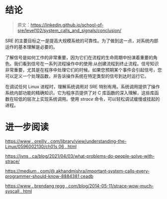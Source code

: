 # 结论

> 原文：<https://linkedin.github.io/school-of-sre/level102/system_calls_and_signals/conclusion/>

SRE 的主要目标之一是提高大规模系统的可靠性。为了做到这一点，对系统内部运作的基本理解是必要的。

了解信号是如何工作的非常重要，因为它们在流程的生命周期中扮演着重要的角色。我们看到信号在一系列流程操作中的使用:从创建流程到终止流程。信号知识非常重要，尤其是在程序中处理它们的时候。如果您预期某个事件会引起信号，您可以定义一个处理函数，并告诉操作系统在特定类型的信号到达时运行它。

在调试任何 Linux 进程时，理解系统调用对 SRE 特别有用。系统调用提供了操作系统内部功能的精确知识。它为程序员提供了对 C 库函数的深入理解，这些库函数在较低的层次上实现系统调用。使用 *strace* 命令，可以轻松调试缓慢或挂起的进程。

# 进一步阅读

[https://www . oreilly . com/library/view/understanding-the-Linux/0596002130/ch01s 06 . html](https://www.oreilly.com/library/view/understanding-the-linux/0596002130/ch01s06.html)

[https://jvns . ca/blog/2021/04/03/what-problems-do-people-solve-with-strace/](https://jvns.ca/blog/2021/04/03/what-problems-do-people-solve-with-strace/)

[https://medium . com/@ akhandmishra/important-system-calls-every-programmer-should-know-8884381 ceadb](https://medium.com/@akhandmishra/important-system-calls-every-programmer-should-know-8884381ceadb)

[https://www . brendang regg . com/blog/2014-05-11/strace-wow-much-syscall . html](https://www.brendangregg.com/blog/2014-05-11/strace-wow-much-syscall.html)